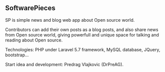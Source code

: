 ## SoftwarePieces

SP is simple news and blog web app about Open source world. 

Contributors can add their own posts as a blog posts, and also share news from Open source world, giving powerfull and unique space for talking and reading about Open source.

Technologies: PHP under Laravel 5.7 framework, MySQL database, JQuery, bootstrap...

Start idea and development: Predrag Vlajkovic (DrPreAG).
